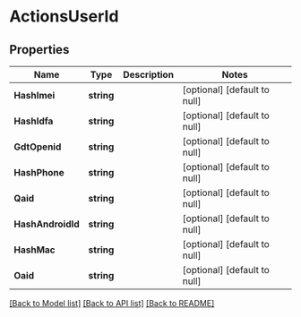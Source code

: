 # ActionsUserId

## Properties
Name | Type | Description | Notes
------------ | ------------- | ------------- | -------------
**HashImei** | **string** |  | [optional] [default to null]
**HashIdfa** | **string** |  | [optional] [default to null]
**GdtOpenid** | **string** |  | [optional] [default to null]
**HashPhone** | **string** |  | [optional] [default to null]
**Qaid** | **string** |  | [optional] [default to null]
**HashAndroidId** | **string** |  | [optional] [default to null]
**HashMac** | **string** |  | [optional] [default to null]
**Oaid** | **string** |  | [optional] [default to null]

[[Back to Model list]](../README.md#documentation-for-models) [[Back to API list]](../README.md#documentation-for-api-endpoints) [[Back to README]](../README.md)


